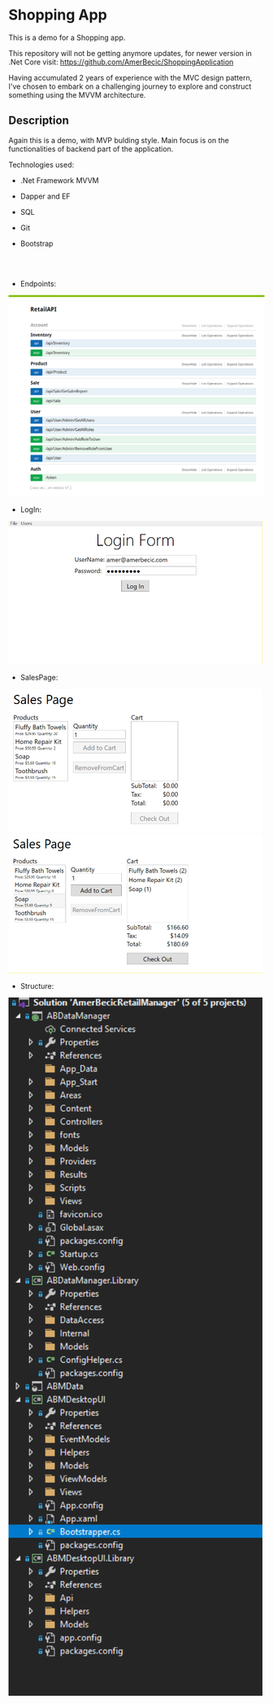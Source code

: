 # Shopping App
This is a demo for a Shopping app. 

This repository will not be getting anymore updates, for newer version in .Net Core visit:   https://github.com/AmerBecic/ShoppingApplication

Having accumulated 2 years of experience with the MVC design pattern, I've chosen to embark on a challenging journey to explore and construct something using the MVVM architecture. <br/>

## Description

Again this is a demo, with MVP bulding style. Main focus is on the functionalities of backend part of the application. <br/>

Technologies used:

- .Net Framework MVVM
- Dapper and EF
- SQL
- Git
- Bootstrap

   <br/>
    <br/>

- Endpoints:
<img src="/README-pics/Endpoints.png">

- LogIn:
<img src="/README-pics/LogIn.png" width="500">

- SalesPage:
<img src="/README-pics/SalesPage1.png" width="500">
<img src="/README-pics/SalesPage2.png" width="500">

- Structure:
<img src="/README-pics/Structure.png" width="500">
